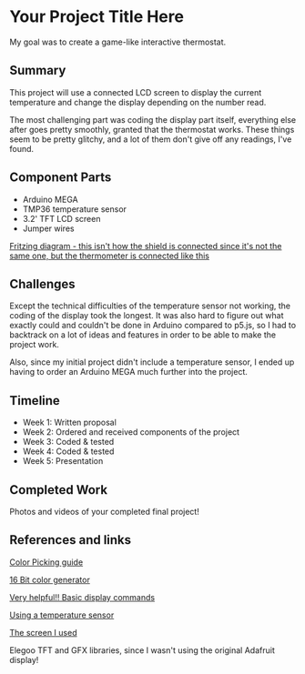 

# Your Project Title Here

My goal was to create a game-like interactive thermostat.

## Summary

This project will use a connected LCD screen to display the current temperature and change the display depending on the number read.

The most challenging part was coding the display part itself, everything else after goes pretty smoothly, granted that the thermostat works. These things seem to be pretty glitchy, and a lot of them don't give off any readings, I've found.


## Component Parts

- Arduino MEGA
- TMP36 temperature sensor
- 3.2' TFT LCD screen
- Jumper wires

[Fritzing diagram - this isn't how the shield is connected since it's not the same one, but the thermometer is connected like this](https://drive.google.com/a/cca.edu/file/d/1-p4NJ48oKWVzbgLhkwBgPsI4trJ0rRzv/view?usp=sharing)


## Challenges

Except the technical difficulties of the temperature sensor not working, the coding of the display took the longest. It was also hard to figure out what exactly could and couldn't be done in Arduino compared to p5.js, so I had to backtrack on a lot of ideas and features in order to be able to make the project work.

Also, since my initial project didn't include a temperature sensor, I ended up having to order an Arduino MEGA much further into the project. 

## Timeline

- Week 1: Written proposal
- Week 2: Ordered and received components of the project
- Week 3: Coded & tested
- Week 4: Coded & tested
- Week 5: Presentation

## Completed Work

Photos and videos of your completed final project!

## References and links

[Color Picking guide](http://henrysbench.capnfatz.com/henrys-bench/arduino-adafruit-gfx-library-user-guide/arduino-16-bit-tft-rgb565-color-basics-and-selection/)

[16 Bit color generator](https://ee-programming-notepad.blogspot.com/2016/10/16-bit-color-generator-picker.html) 

[Very helpful!! Basic display commands](https://www.youtube.com/watch?v=Fj0yXP0tCLU)

[Using a temperature sensor](http://learn.adafruit.com/tmp36-temperature-sensor/using-a-temp-sensor)

[The screen I used](https://www.amazon.com/Elegoo-Inches-Screen-Technical-Arduino/dp/B01EUVJYME/ref=sr_1_7?ie=UTF8&qid=1513502111&sr=8-7&keywords=arduino+display)

Elegoo TFT and GFX libraries, since I wasn't using the original Adafruit display!



